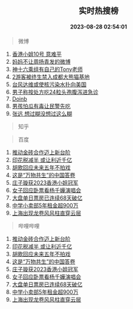 <div align="center"><h2>实时热搜榜</h2><h4>2023-08-28 02:54:01</h4></div>

> 微博  

1. [香港小姐10号 意难平](https://s.weibo.com/weibo?q=%E9%A6%99%E6%B8%AF%E5%B0%8F%E5%A7%9010%E5%8F%B7%20%E6%84%8F%E9%9A%BE%E5%B9%B3&t=31&band_rank=1&Refer=top)<br />
2. [妈妈不让周扬青发的微博](https://s.weibo.com/weibo?q=%E5%A6%88%E5%A6%88%E4%B8%8D%E8%AE%A9%E5%91%A8%E6%89%AC%E9%9D%92%E5%8F%91%E7%9A%84%E5%BE%AE%E5%8D%9A&t=31&band_rank=2&Refer=top)<br />
3. [神十六乘组有自己的Tony老师](https://s.weibo.com/weibo?q=%23%E7%A5%9E%E5%8D%81%E5%85%AD%E4%B9%98%E7%BB%84%E6%9C%89%E8%87%AA%E5%B7%B1%E7%9A%84Tony%E8%80%81%E5%B8%88%23&t=31&band_rank=3&Refer=top)<br />
4. [2游客被终生禁入成都大熊猫基地](https://s.weibo.com/weibo?q=%232%E6%B8%B8%E5%AE%A2%E8%A2%AB%E7%BB%88%E7%94%9F%E7%A6%81%E5%85%A5%E6%88%90%E9%83%BD%E5%A4%A7%E7%86%8A%E7%8C%AB%E5%9F%BA%E5%9C%B0%23&t=31&band_rank=4&Refer=top)<br />
5. [台风达维或使核污染水扑向美国](https://s.weibo.com/weibo?q=%23%E5%8F%B0%E9%A3%8E%E8%BE%BE%E7%BB%B4%E6%88%96%E4%BD%BF%E6%A0%B8%E6%B1%A1%E6%9F%93%E6%B0%B4%E6%89%91%E5%90%91%E7%BE%8E%E5%9B%BD%23&t=31&band_rank=5&Refer=top)<br />
6. [男子称按处方吃24粒头孢腹泻进急诊](https://s.weibo.com/weibo?q=%23%E7%94%B7%E5%AD%90%E7%A7%B0%E6%8C%89%E5%A4%84%E6%96%B9%E5%90%8324%E7%B2%92%E5%A4%B4%E5%AD%A2%E8%85%B9%E6%B3%BB%E8%BF%9B%E6%80%A5%E8%AF%8A%23&t=31&band_rank=6&Refer=top)<br />
7. [Doinb](https://s.weibo.com/weibo?q=Doinb&t=31&band_rank=7&Refer=top)<br />
8. [男孩怕瓜有毒让民警先吃](https://s.weibo.com/weibo?q=%23%E7%94%B7%E5%AD%A9%E6%80%95%E7%93%9C%E6%9C%89%E6%AF%92%E8%AE%A9%E6%B0%91%E8%AD%A6%E5%85%88%E5%90%83%23&t=31&band_rank=8&Refer=top)<br />
9. [张远 想过糊没想过这么糊](https://s.weibo.com/weibo?q=%E5%BC%A0%E8%BF%9C%20%E6%83%B3%E8%BF%87%E7%B3%8A%E6%B2%A1%E6%83%B3%E8%BF%87%E8%BF%99%E4%B9%88%E7%B3%8A&t=31&band_rank=9&Refer=top)<br />

> 知乎  


> 百度  

1. [推动金砖合作迈上新台阶](https://www.baidu.com/s?wd=%E6%8E%A8%E5%8A%A8%E9%87%91%E7%A0%96%E5%90%88%E4%BD%9C%E8%BF%88%E4%B8%8A%E6%96%B0%E5%8F%B0%E9%98%B6&sa=fyb_news&rsv_dl=fyb_news)<br />
2. [印花税减半 或让利近千亿](https://www.baidu.com/s?wd=%E5%8D%B0%E8%8A%B1%E7%A8%8E%E5%87%8F%E5%8D%8A+%E6%88%96%E8%AE%A9%E5%88%A9%E8%BF%91%E5%8D%83%E4%BA%BF&sa=fyb_news&rsv_dl=fyb_news)<br />
3. [胡歌回应未来五年不拍戏](https://www.baidu.com/s?wd=%E8%83%A1%E6%AD%8C%E5%9B%9E%E5%BA%94%E6%9C%AA%E6%9D%A5%E4%BA%94%E5%B9%B4%E4%B8%8D%E6%8B%8D%E6%88%8F&sa=fyb_news&rsv_dl=fyb_news)<br />
4. [这是“万物共生”的中国答卷](https://www.baidu.com/s?wd=%E8%BF%99%E6%98%AF%E2%80%9C%E4%B8%87%E7%89%A9%E5%85%B1%E7%94%9F%E2%80%9D%E7%9A%84%E4%B8%AD%E5%9B%BD%E7%AD%94%E5%8D%B7&sa=fyb_news&rsv_dl=fyb_news)<br />
5. [庄子璇获2023香港小姐冠军](https://www.baidu.com/s?wd=%E5%BA%84%E5%AD%90%E7%92%87%E8%8E%B72023%E9%A6%99%E6%B8%AF%E5%B0%8F%E5%A7%90%E5%86%A0%E5%86%9B&sa=fyb_news&rsv_dl=fyb_news)<br />
6. [女子回应卧票看杨千嬅演唱会](https://www.baidu.com/s?wd=%E5%A5%B3%E5%AD%90%E5%9B%9E%E5%BA%94%E5%8D%A7%E7%A5%A8%E7%9C%8B%E6%9D%A8%E5%8D%83%E5%AC%85%E6%BC%94%E5%94%B1%E4%BC%9A&sa=fyb_news&rsv_dl=fyb_news)<br />
7. [大盘单日票房已连续68天破亿](https://www.baidu.com/s?wd=%E5%A4%A7%E7%9B%98%E5%8D%95%E6%97%A5%E7%A5%A8%E6%88%BF%E5%B7%B2%E8%BF%9E%E7%BB%AD68%E5%A4%A9%E7%A0%B4%E4%BA%BF&sa=fyb_news&rsv_dl=fyb_news)<br />
8. [中学小卖部5年租金超900万](https://www.baidu.com/s?wd=%E4%B8%AD%E5%AD%A6%E5%B0%8F%E5%8D%96%E9%83%A85%E5%B9%B4%E7%A7%9F%E9%87%91%E8%B6%85900%E4%B8%87&sa=fyb_news&rsv_dl=fyb_news)<br />
9. [上海出现龙卷风风柱直穿云层](https://www.baidu.com/s?wd=%E4%B8%8A%E6%B5%B7%E5%87%BA%E7%8E%B0%E9%BE%99%E5%8D%B7%E9%A3%8E%E9%A3%8E%E6%9F%B1%E7%9B%B4%E7%A9%BF%E4%BA%91%E5%B1%82&sa=fyb_news&rsv_dl=fyb_news)<br />

> 哔哩哔哩  

1. [推动金砖合作迈上新台阶](https://www.baidu.com/s?wd=%E6%8E%A8%E5%8A%A8%E9%87%91%E7%A0%96%E5%90%88%E4%BD%9C%E8%BF%88%E4%B8%8A%E6%96%B0%E5%8F%B0%E9%98%B6&sa=fyb_news&rsv_dl=fyb_news)<br />
2. [印花税减半 或让利近千亿](https://www.baidu.com/s?wd=%E5%8D%B0%E8%8A%B1%E7%A8%8E%E5%87%8F%E5%8D%8A+%E6%88%96%E8%AE%A9%E5%88%A9%E8%BF%91%E5%8D%83%E4%BA%BF&sa=fyb_news&rsv_dl=fyb_news)<br />
3. [胡歌回应未来五年不拍戏](https://www.baidu.com/s?wd=%E8%83%A1%E6%AD%8C%E5%9B%9E%E5%BA%94%E6%9C%AA%E6%9D%A5%E4%BA%94%E5%B9%B4%E4%B8%8D%E6%8B%8D%E6%88%8F&sa=fyb_news&rsv_dl=fyb_news)<br />
4. [这是“万物共生”的中国答卷](https://www.baidu.com/s?wd=%E8%BF%99%E6%98%AF%E2%80%9C%E4%B8%87%E7%89%A9%E5%85%B1%E7%94%9F%E2%80%9D%E7%9A%84%E4%B8%AD%E5%9B%BD%E7%AD%94%E5%8D%B7&sa=fyb_news&rsv_dl=fyb_news)<br />
5. [庄子璇获2023香港小姐冠军](https://www.baidu.com/s?wd=%E5%BA%84%E5%AD%90%E7%92%87%E8%8E%B72023%E9%A6%99%E6%B8%AF%E5%B0%8F%E5%A7%90%E5%86%A0%E5%86%9B&sa=fyb_news&rsv_dl=fyb_news)<br />
6. [女子回应卧票看杨千嬅演唱会](https://www.baidu.com/s?wd=%E5%A5%B3%E5%AD%90%E5%9B%9E%E5%BA%94%E5%8D%A7%E7%A5%A8%E7%9C%8B%E6%9D%A8%E5%8D%83%E5%AC%85%E6%BC%94%E5%94%B1%E4%BC%9A&sa=fyb_news&rsv_dl=fyb_news)<br />
7. [大盘单日票房已连续68天破亿](https://www.baidu.com/s?wd=%E5%A4%A7%E7%9B%98%E5%8D%95%E6%97%A5%E7%A5%A8%E6%88%BF%E5%B7%B2%E8%BF%9E%E7%BB%AD68%E5%A4%A9%E7%A0%B4%E4%BA%BF&sa=fyb_news&rsv_dl=fyb_news)<br />
8. [中学小卖部5年租金超900万](https://www.baidu.com/s?wd=%E4%B8%AD%E5%AD%A6%E5%B0%8F%E5%8D%96%E9%83%A85%E5%B9%B4%E7%A7%9F%E9%87%91%E8%B6%85900%E4%B8%87&sa=fyb_news&rsv_dl=fyb_news)<br />
9. [上海出现龙卷风风柱直穿云层](https://www.baidu.com/s?wd=%E4%B8%8A%E6%B5%B7%E5%87%BA%E7%8E%B0%E9%BE%99%E5%8D%B7%E9%A3%8E%E9%A3%8E%E6%9F%B1%E7%9B%B4%E7%A9%BF%E4%BA%91%E5%B1%82&sa=fyb_news&rsv_dl=fyb_news)<br />
